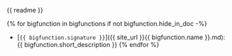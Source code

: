 {{ readme }}

{% for bigfunction in bigfunctions if not bigfunction.hide_in_doc -%}
- [<code>{{ bigfunction.signature }}</code>]({{ site_url }}{{ bigfunction.name }}.md): {{ bigfunction.short_description }}
{% endfor %}
